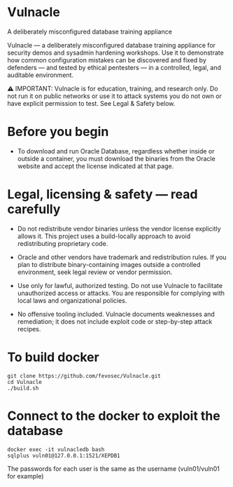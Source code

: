 # Vulnacle
A deliberately misconfigured database training appliance

Vulnacle — a deliberately misconfigured database training appliance for security demos and sysadmin hardening workshops.
Use it to demonstrate how common configuration mistakes can be discovered and fixed by defenders — and tested by ethical pentesters — in a controlled, legal, and auditable environment.

⚠️ IMPORTANT: Vulnacle is for education, training, and research only. Do not run it on public networks or use it to attack systems you do not own or have explicit permission to test. See Legal & Safety below.

# Before you begin
- To download and run Oracle Database, regardless whether inside or outside a container, you must download the binaries from the Oracle website and accept the license indicated at that page.


# Legal, licensing & safety — read carefully

- Do not redistribute vendor binaries unless the vendor license explicitly allows it. This project uses a build-locally approach to avoid redistributing proprietary code.

- Oracle and other vendors have trademark and redistribution rules. If you plan to distribute binary-containing images outside a controlled environment, seek legal review or vendor permission.

- Use only for lawful, authorized testing. Do not use Vulnacle to facilitate unauthorized access or attacks. You are responsible for complying with local laws and organizational policies.

- No offensive tooling included. Vulnacle documents weaknesses and remediation; it does not include exploit code or step-by-step attack recipes.

# To build docker

```
git clone https://github.com/fevosec/Vulnacle.git
cd Vulnacle
./build.sh
```

# Connect to the docker to exploit the database

```
docker exec -it vulnacledb bash
sqlplus vuln01@127.0.0.1:1521/XEPDB1
```

The passwords for each user is the same as the username (vuln01/vuln01 for example)
